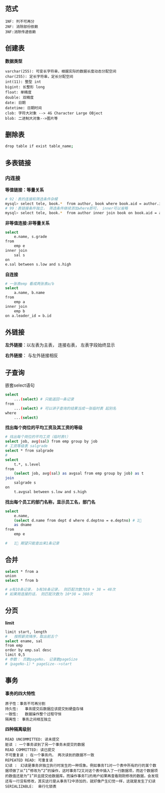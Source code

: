 ## 范式

```properties
1NF: 列不可再分
2NF: 消除部份依赖
3NF:消除传递依赖
```

## 创建表

**数据类型**

```properties
varchar(255): 可变长字符串，根据实际的数据长度动态分配空间
char(255): 定长字符串，定长分配空间
int(11): 整型 int
bigint: 长整形 long
float: 单精度
double: 双精度
date: 日期
datetime: 日期时间
clob: 字符大对象 --> 4G Character Large OBject
blob: 二进制大对象-->图片等
```

## 删除表

```sh
drop table if exist table_name;
```



## 多表链接

### 内连接

**等值链接：等量关系**

```sh
# 92：表的连接和筛选条件杂糅
mysql> select tele, book.*  from author, book where book.aid = author.id;
# 99：表链接条件独立， 筛选条件继续添加where即可， inner可以省略
mysql> select tele, book.*  from author inner join book on book.aid = author.id where id = 1 and ...
```

**非等值连接:非等量关系**

```sh
select 
	e.name, s.grade
from 
	emp e
inner join
	sal s
on 
e.sal between s.low and s.high
```

**自连接**

```sh
# 一张表emp 看成两张表a/b
select 
	a.name, b.name 
from 
	emp a
inner join 
	emp b
on a.leader_id = b.id
```

## 外链接

**左外链接**：以左表为主表， 连接右表， 左表字段始终显示

**右外链接**： 与左外链接相反

## 子查询

嵌套select语句

```sh
select
	...(select) # 只能返回一条记录
from
	...(select) # 可以讲子查询的结果当成一张临时表 起别名
where
 	...(select)
```

**找出每个岗位的平均工资及其工资的等级**

```sh
# 找出每个岗位的平均工资（临时表t）
select job, avg(sal) from emp group by job  
# 工资等级表 salgrade
select * from salgrade
# 
select
	t.*, s.level
from 
	(select job, avg(sal) as avgsal from emp group by job) as t
join 
	salgrade s
on 
	t.avgsal between s.low and s.high
```

**找出每个员工的部门名称，显示员工名，部门名**

```sh
select 
	e.name, 
	(select d.name from dept d where d.deptno = e.deptno) # 1⃣️
	as dname
from 
	emp e
	
#	1⃣️ 期望只能查出来1条记录
```

## 合并

```sh
select * from a
union
select * from b

# a有10条记录， b有38条记录， 则匹配次数为10 + 38 = 48次
# 如果用连接的话， 则匹配次数为 10*38 = 380次
```

## 分页

**limit**

```sh
limit start, length
#	按照薪资降序，取出前五个
select ename, sal
from emp
order by emp.sal desc
limit 0,5
# 参数： 页数pageNo， 记录数pageSize
#（pageNo-1）* pageSize-->start
```

## 事务

**事务的四大特性**

```TEX
原子性：事务不可再分割
持久性:   事务提交后数据应该提交到硬盘存储
一致性:   数据操作整个过程守恒
隔离性： 事务之间相互独立
```

**四种隔离级别**

```properties
READ UNCOMMITTED: 读未提交
脏读 : 一个事务读到了另一个事务未提交的数据
READ COMMITTED: 读已提交
不可重复读 : 在一个事务内， 两次读到的数据不一致
REPEATED READ: 可重复读
幻读 :　幻读是事务非独立执行时发生的一种现象。例如事务T1对一个表中所有的行的某个数据项做了从“1”修改为“2”的操作，这时事务T2又对这个表中插入了一行数据项，而这个数据项的数值还是为“1”并且提交给数据库。而操作事务T1的用户如果再查看刚刚修改的数据，会发现还有一行没有修改，其实这行是从事务T2中添加的，就好像产生幻觉一样，这就是发生了幻读			
SERIALIZABLE:  串行化锁表
```

